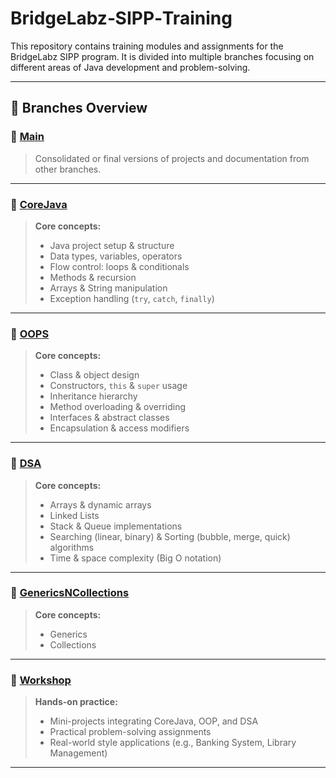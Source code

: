 # BridgeLabz‑SIPP‑Training

This repository contains training modules and assignments for the BridgeLabz SIPP program. It is divided into multiple branches focusing on different areas of Java development and problem-solving.

---

## 📂 Branches Overview

### 🔹 [Main](https://github.com/PrakharSingh0/BridgeLabz-SIPP-Training#)
> Consolidated or final versions of projects and documentation from other branches.

---

### 🔹 [CoreJava](https://github.com/PrakharSingh0/BridgeLabz-SIPP-Training/tree/CoreJava)
> **Core concepts:**  
> - Java project setup & structure  
> - Data types, variables, operators  
> - Flow control: loops & conditionals  
> - Methods & recursion  
> - Arrays & String manipulation  
> - Exception handling (`try`, `catch`, `finally`)  

---

### 🔹 [OOPS](https://github.com/PrakharSingh0/BridgeLabz-SIPP-Training/tree/OOPS)
> **Core concepts:**  
> - Class & object design  
> - Constructors, `this` & `super` usage  
> - Inheritance hierarchy  
> - Method overloading & overriding  
> - Interfaces & abstract classes  
> - Encapsulation & access modifiers


---

### 🔹 [DSA](https://github.com/PrakharSingh0/BridgeLabz-SIPP-Training/tree/DSA)
> **Core concepts:**  
> - Arrays & dynamic arrays  
> - Linked Lists 
> - Stack & Queue implementations  
> - Searching (linear, binary) & Sorting (bubble, merge, quick) algorithms  
> - Time & space complexity (Big O notation)

---


### 🔹 [GenericsNCollections](https://github.com/PrakharSingh0/BridgeLabz-SIPP-Training/tree/GenericsNCollections)
> **Core concepts:**  
> - Generics  
> - Collections

---

### 🔹 [Workshop](https://github.com/PrakharSingh0/BridgeLabz-SIPP-Training/tree/Workshop)
> **Hands-on practice:**  
> - Mini-projects integrating CoreJava, OOP, and DSA  
> - Practical problem-solving assignments  
> - Real-world style applications (e.g., Banking System, Library Management)
---
